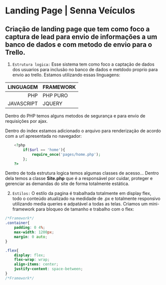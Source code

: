 # Landing Page | Senna Veículos
Criação de landing page que tem como foco a captura de lead para envio de informações a um banco de dados e com metodo de envio para o Trello.
---
1. ```Estrutura logica:``` Esse sistema tem como foco a captação de dados dos usuarios para inclusão no banco de dados e metdodo proprio para envio ao trello. 
Estamos utilizando essas linguagens:

| LINGUAGEM | FRAMEWORK |
|----------:|------------|
| PHP | PHP PURO |
| JAVASCRIPT | JQUERY |

Dentro do PHP temos alguns metodos de segurança e para envio de requisições por ajax.

Dentro do index estamos adicionado o arquivo para renderização de acordo com a url apresentada no navegador:
```php
    <?php
        if($url == 'home'){
            require_once('pages/home.php');
        };
    ?>
```

Dentro de toda estrutura logica temos algumas classes de acesso... Dentro dela temos a classe **Site.php** que é a responsável por cuidar, proteger e gerenciar as demandas do site de forma totalmente estática.

2. ```Estilos:``` O estilo da pagina é trabalhada totalmente em display flex, todo o conteúdo atualizado na medidade de .px e totalmente responsivo utilizando media queries e adpatável a todas as telas. Criamos um mini-framework para bloqueo de tamanho e trabalho com o flex:
```css
/*Framework*/
.container{
    padding: 0 4%;
    max-width: 1200px;
    margin: 0 auto;
}

.flex{
    display: flex;
    flex-wrap: wrap;
    align-items: center;
    justify-content: space-between;
}
/*Framework*/
```